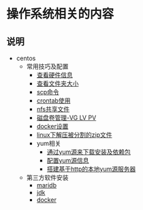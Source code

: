 # 操作系统相关的内容

## 说明

- centos
   - 常用技巧及配置
      - [查看硬件信息](./centos/常用技巧及配置/查看硬件信息.md)
      - [查看文件夹大小](./centos/常用技巧及配置/查看文件夹大小.md)
      - [scp命令](./centos/常用技巧及配置/scp命令.md)
      - [crontab使用](./centos/常用技巧及配置/crontab.md)
      - [nfs共享文件](./centos/常用技巧及配置/nfs共享文件.md)
      - [磁盘卷管理-VG LV PV](./centos/常用技巧及配置/磁盘卷管理-VG&LV&PV.md)
      - [docker设置](./centos/常用技巧及配置/docker设置.md)
      - [linux下解压被分割的zip文件](./centos/常用技巧及配置/linux下解压被分割的zip文件.md)
      - yum相关
         - [通过yum源来下载安装及依赖包](./centos/常用技巧及配置/yum相关/通过yum源来下载安装及依赖包.md)
         - [配置yum源信息](./centos/常用技巧及配置/yum相关/配置yum源信息.md)
         - [搭建基于http的本地yum源服务器](./centos/常用技巧及配置/yum相关/搭建基于http的本地yum源服务器.md)
   - 第三方软件安装
      - [maridb](./centos/第三方软件安装/maridb.md)
      - [jdk](./centos/第三方软件安装/jdk.md)
      - [docker](./centos/第三方软件安装/docker.md)